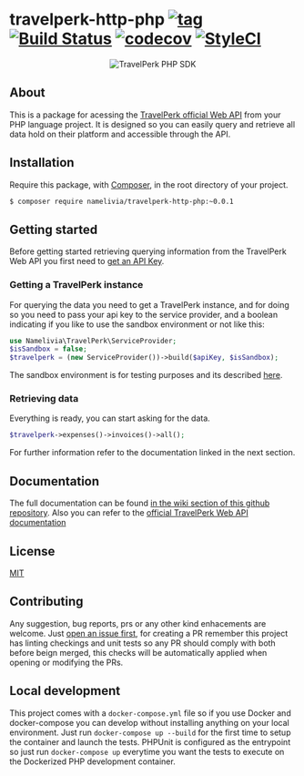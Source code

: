 # travelperk-http-php [![tag](https://img.shields.io/github/tag/namelivia/travelperk-http-php.svg)](https://github.com/namelivia/travelperk-http-php/releases) [![Build Status](https://travis-ci.com/namelivia/travelperk-http-php.svg?branch=master)](https://travis-ci.com/namelivia/travelperk-http-php) [![codecov](https://codecov.io/gh/namelivia/travelperk-http-php/branch/master/graph/badge.svg)](https://codecov.io/gh/namelivia/travelperk-http-php) [![StyleCI](https://github.styleci.io/repos/284021612/shield?branch=master&style=flat)](https://github.styleci.io/repos/284021612?branch=master)

<p align="center">
  <img src="https://user-images.githubusercontent.com/1571416/89100428-2c30cd00-d3f7-11ea-9c4a-37b17f9e9ae4.png" alt="TravelPerk PHP SDK" />
</p>

## About

This is a package for acessing the [TravelPerk official Web API](https://developers.travelperk.com) from your PHP language project. It is designed so you can easily query and retrieve all data hold on their platform and accessible through the API.

## Installation

Require this package, with [Composer](https://getcomposer.org/), in the root directory of your project.

```bash
$ composer require namelivia/travelperk-http-php:~0.0.1
```

## Getting started

Before getting started retrieving querying information from the TravelPerk Web API you first need to [get an API Key](https://developers.travelperk.com/reference#authentication).

### Getting a TravelPerk instance

For querying the data you need to get a TravelPerk instance, and for doing so you need to pass your api key to the service provider, and a boolean indicating if you like to use the sandbox environment or not like this:
```php
use Namelivia\TravelPerk\ServiceProvider;
$isSandbox = false;
$travelperk = (new ServiceProvider())->build($apiKey, $isSandbox);
```

The sandbox environment is for testing purposes and its described [here](https://developers.travelperk.com/docs/postman-collection#step-2---configure-the-postman-environment).

### Retrieving data

Everything is ready, you can start asking for the data.
```php
$travelperk->expenses()->invoices()->all();
```
For further information refer to the documentation linked in the next section.

## Documentation

The full documentation can be found [in the wiki section of this github repository](https://github.com/namelivia/travelperk-http-php/wiki).
Also you can refer to the [official TravelPerk Web API documentation](https://developers.travelperk.com/reference)

## License

[MIT](LICENSE)

## Contributing
Any suggestion, bug reports, prs or any other kind enhacements are welcome. Just [open an issue first](https://github.com/namelivia/travelperk-http-php/issues/new), for creating a PR remember this project has linting checkings and unit tests so any PR should comply with both before beign merged, this checks will be automatically applied when opening or modifying the PRs.

## Local development

This project comes with a `docker-compose.yml` file so if you use Docker and docker-compose you can develop without installing anything on your local environment. Just run `docker-compose up --build` for the first time to setup the container and launch the tests. PHPUnit is configured as the entrypoint so just run `docker-compose up` everytime you want the tests to execute on the Dockerized PHP development container.
